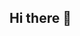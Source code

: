 ## Hi there 👋

<!--
**edaznaran/edaznaran** is a ✨ _special_ ✨ repository because its `README.md` (this file) appears on your GitHub profile.

Here are some ideas to get you started:

- 🔭 I’m currently working on ...
- 🌱 I’m currently learning ...
- 👯 I’m looking to collaborate on ...
- 🤔 I’m looking for help with ...
- 💬 Ask me about ...
- 📫 How to reach me: ...
- 😄 Pronouns: ...
- ⚡ Fun fact: ...

<div>
  <img align="left" src="https://github-readme-stats.vercel.app/api/top-langs?username=edaznaran&show_icons=true&locale=en&layout=compact&bg_color=22272E" alt="edaznaran" />

  <img align="center" src="https://github-readme-stats.vercel.app/api?username=edaznaran&show_icons=true&locale=en&bg_color=22272E" alt="edaznaran" />
</div>-->
